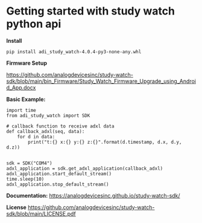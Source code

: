 # Getting started with study watch python api

**Install**

    pip install adi_study_watch-4.0.4-py3-none-any.whl

**Firmware Setup**

https://github.com/analogdevicesinc/study-watch-sdk/blob/main/bin_Firmware/Study_Watch_Firmware_Upgrade_using_Android_App.docx

**Basic Example:**

    import time
    from adi_study_watch import SDK
    
    # callback function to receive adxl data
    def callback_adxl(seq, data):
        for d in data:
            print("t:{} x:{} y:{} z:{}".format(d.timestamp, d.x, d.y, d.z))


    sdk = SDK("COM4")
    adxl_application = sdk.get_adxl_application(callback_adxl)
    adxl_application.start_default_stream()
    time.sleep(10)
    adxl_application.stop_default_stream()
    
**Documentation:**
https://analogdevicesinc.github.io/study-watch-sdk/

**License**
https://github.com/analogdevicesinc/study-watch-sdk/blob/main/LICENSE.pdf


